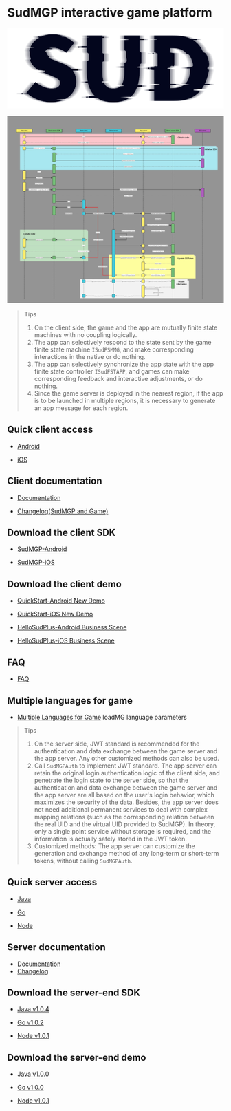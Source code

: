 # SudMGP interactive game platform

![SUD](./app/Resource/logo.png)

![SUD](./app/Resource/startup.png)

> Tips
>
> 1. On the client side, the game and the app are mutually finite state machines with no coupling logically.
> 2. The app can selectively respond to the state sent by the game finite state machine `ISudFSMMG`, and make corresponding interactions in the native or do nothing.
> 3. The app can selectively synchronize the app state with the app finite state controller `ISudFSTAPP`, and games can make corresponding feedback and interactive adjustments, or do nothing.
> 4. Since the game server is deployed in the nearest region, if the app is to be launched in multiple regions, it is necessary to generate an app message for each region.

## Quick client access

- [Android](app/Client/StartUp-Android.md)

- [iOS](app/Client/StartUp-iOS.md)

## Client documentation

- [Documentation](app/Client/StartUp.md)

- [Changelog(SudMGP and Game)](app/Client/ChangeLog.md)
## Download the client SDK

- [SudMGP-Android](https://github.com/SudTechnology/sud-mgp-android/releases)

- [SudMGP-iOS](https://github.com/SudTechnology/sud-mgp-ios/releases)
  

## Download the client demo
- [QuickStart-Android New Demo](https://github.com/SudTechnology/hello-sud-plus-android/tree/master/project/QuickStart)

- [QuickStart-iOS New Demo](https://github.com/SudTechnology/hello-sud-plus-ios/tree/master/project/QuickStart)

- [HelloSudPlus-Android Business Scene](https://github.com/SudTechnology/hello-sud-plus-android/tree/master)

- [HelloSudPlus-iOS Business Scene](https://github.com/SudTechnology/hello-sud-plus-ios/tree/master)

## FAQ
- [FAQ](app/Client/FAQ/README.md)

## Multiple languages for game
- [Multiple Languages for Game](app/Client/Languages/README.md) loadMG language parameters

> Tips
>
> 1. On the server side, JWT standard is recommended for the authentication and data exchange between the game server and the app server. Any other customized methods can also be used.
> 2. Call `SudMGPAuth` to implement JWT standard. The app server can retain the original login authentication logic of the client side, and penetrate the login state to the server side, so that the authentication and data exchange between the game server and the app server are all based on the user's login behavior, which maximizes the security of the data. Besides, the app server does not need additional permanent services to deal with complex mapping relations (such as the corresponding relation between the real UID and the virtual UID provided to SudMGP). In theory, only a single point service without storage is required, and the information is actually safely stored in the JWT token.
> 3. Customized methods: The app server can customize the generation and exchange method of any long-term or short-term tokens, without calling `SudMGPAuth`.

## Quick server access

- [Java](app/Server/StartUp-Java.md)

- [Go](app/Server/StartUp-Go.md)

- [Node](app/Server/StartUp-Node.md)

## Server documentation

- [Documentation](app/Server/StartUp.md)
- [Changelog](app/Server/Server_Change_Log.md)

## Download the server-end SDK

- [Java v1.0.4](https://github.com/SudTechnology/sud-mgp-auth-java/releases)

- [Go v1.0.2](https://github.com/SudTechnology/sud-mgp-auth-go/releases)

- [Node v1.0.1](https://github.com/SudTechnology/sud-mgp-auth-node/releases)

## Download the server-end demo

- [Java v1.0.0](https://github.com/SudTechnology/hello-sud-java/releases)

- [Go v1.0.0](https://github.com/SudTechnology/hello-sud-go/releases)

- [Node v1.0.1](https://github.com/SudTechnology/hello-sud-node/releases)

